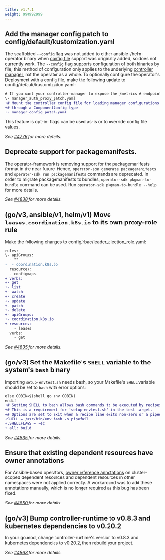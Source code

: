 ```yaml
---
title: v1.7.1
weight: 998992999
---
```


## Add the manager config patch to config/default/kustomization.yaml

The scaffolded `--config` flag was not added to either ansible-/helm-operator binary when [config file](https://book-v3.book.kubebuilder.io/component-config-tutorial/tutorial.html) support was originally added, so does not currently work. The `--config` flag supports configuration of both binaries by file; this method of configuration only applies to the underlying [controller manager](https://pkg.go.dev/sigs.k8s.io/controller-runtime/pkg/manager#Manager), not the operator as a whole. To optionally configure the operator's Deployment with a config file, make the following update to config/default/kustomization.yaml:
```diff
# If you want your controller-manager to expose the /metrics # endpoint w/o any authn/z, please comment the following line.
\- manager_auth_proxy_patch.yaml
+# Mount the controller config file for loading manager configurations
+# through a ComponentConfig type
+- manager_config_patch.yaml
```
This feature is opt-in: flags can be used as-is or to override config file values.

_See [#4776](https://github.com/graphitehealth/operator-sdk/pull/4776) for more details._

## Deprecate support for packagemanifests.

The operator-framework is removing support for the packagemanifests format in the near future. Hence, `operator-sdk generate packagemanifests` and `operator-sdk run packagemanifests` commands are deprecated. In order to migrate packagemanifests to bundles, `operator-sdk pkgman-to-bundle` command can be used. Run `operator-sdk pkgman-to-bundle --help` for more details.

_See [#4838](https://github.com/graphitehealth/operator-sdk/pull/4838) for more details._

## (go/v3, ansible/v1, helm/v1) Move `leases.coordination.k8s.io` to its own proxy-role rule

Make the following changes to config/rbac/leader_election_role.yaml:
```diff
rules:
\- apiGroups:
  - ""
-  - coordination.k8s.io
  resources:
  - configmaps
+ verbs:
+- get
+- list
+- watch
+- create
+- update
+- patch
+- delete
+- apiGroups:
+- coordination.k8s.io
+ resources:
    - leases
  verbs:
    - get
```

_See [#4835](https://github.com/graphitehealth/operator-sdk/pull/4835) for more details._

## (go/v3) Set the Makefile's `SHELL` variable to the system's `bash` binary

Importing `setup-envtest.sh` needs bash, so your Makefile's `SHELL` variable should be set to `bash` with error options:
```diff
else GOBIN=$(shell go env GOBIN)
endif
+# Setting SHELL to bash allows bash commands to be executed by recipes.
+# This is a requirement for 'setup-envtest.sh' in the test target.
+# Options are set to exit when a recipe line exits non-zero or a piped command fails.
+SHELL = /usr/bin/env bash -o pipefail
+.SHELLFLAGS = -ec
+ all: build
```
_See [#4835](https://github.com/graphitehealth/operator-sdk/pull/4835) for more details._

## Ensure that existing dependent resources have owner annotations

For Ansible-based operators, [owner reference annotations](https://sdk.operatorframework.io/docs/building-operators/ansible/reference/retroactively-owned-resources/)
on cluster-scoped dependent resources and dependent resources in other namespaces were not applied correctly.
A workaround was to add these annotations manually, which is no longer required as this bug has been fixed.

_See [#4850](https://github.com/graphitehealth/operator-sdk/pull/4850) for more details._

## (go/v3) Bump controller-runtime to v0.8.3 and kubernetes dependencies to v0.20.2

In your go.mod, change controller-runtime's version to v0.8.3 and kubernetes dependencies  to v0.20.2, then rebuild your project.

_See [#4863](https://github.com/graphitehealth/operator-sdk/pull/4863) for more details._
